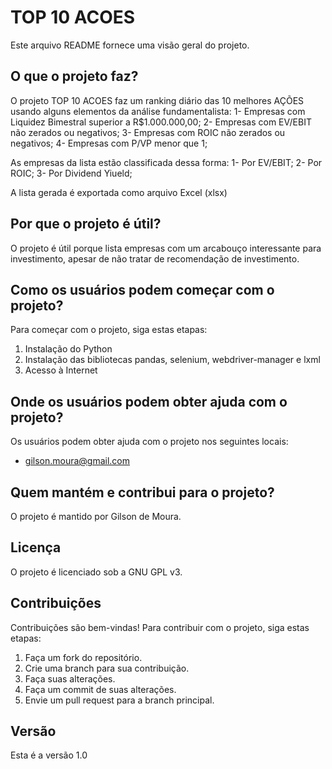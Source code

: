 # TOP 10 ACOES

Este arquivo README fornece uma visão geral do projeto.

## O que o projeto faz?

O projeto TOP 10 ACOES faz um ranking diário das 10 melhores AÇÕES usando alguns elementos da análise fundamentalista:
1- Empresas com Liquidez Bimestral superior a R$1.000.000,00;
2- Empresas com EV/EBIT não zerados ou negativos;
3- Empresas com ROIC não zerados ou negativos;
4- Empresas com P/VP menor que 1;

As empresas da lista estão classificada dessa forma:
1- Por EV/EBIT;
2- Por ROIC;
3- Por Dividend Yiueld;

A lista gerada é exportada como arquivo Excel (xlsx)


## Por que o projeto é útil?

O projeto é útil porque lista empresas com um arcabouço interessante para investimento, apesar de não tratar de recomendação de investimento.

## Como os usuários podem começar com o projeto?

Para começar com o projeto, siga estas etapas:

1. Instalação do Python
2. Instalação das bibliotecas pandas, selenium, webdriver-manager e lxml
3. Acesso à Internet

## Onde os usuários podem obter ajuda com o projeto?

Os usuários podem obter ajuda com o projeto nos seguintes locais:

* gilson.moura@gmail.com

## Quem mantém e contribui para o projeto?

O projeto é mantido por Gilson de Moura.

## Licença

O projeto é licenciado sob a GNU GPL v3.

## Contribuições

Contribuições são bem-vindas! Para contribuir com o projeto, siga estas etapas:

1. Faça um fork do repositório.
2. Crie uma branch para sua contribuição.
3. Faça suas alterações.
4. Faça um commit de suas alterações.
5. Envie um pull request para a branch principal.

## Versão

Esta é a versão 1.0